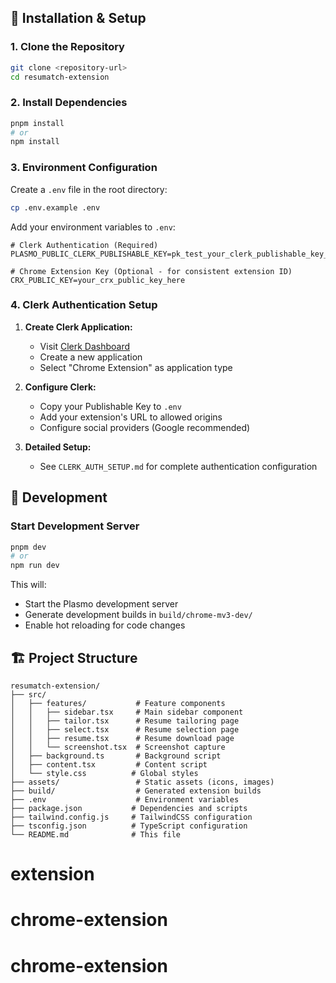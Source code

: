 ## 🔧 Installation & Setup

### 1. Clone the Repository

```bash
git clone <repository-url>
cd resumatch-extension
```

### 2. Install Dependencies

```bash
pnpm install
# or
npm install
```

### 3. Environment Configuration

Create a `.env` file in the root directory:

```bash
cp .env.example .env
```

Add your environment variables to `.env`:

```env
# Clerk Authentication (Required)
PLASMO_PUBLIC_CLERK_PUBLISHABLE_KEY=pk_test_your_clerk_publishable_key_here

# Chrome Extension Key (Optional - for consistent extension ID)
CRX_PUBLIC_KEY=your_crx_public_key_here
```

### 4. Clerk Authentication Setup

1. **Create Clerk Application:**
   - Visit [Clerk Dashboard](https://dashboard.clerk.com)
   - Create a new application
   - Select "Chrome Extension" as application type

2. **Configure Clerk:**
   - Copy your Publishable Key to `.env`
   - Add your extension's URL to allowed origins
   - Configure social providers (Google recommended)

3. **Detailed Setup:**
   - See `CLERK_AUTH_SETUP.md` for complete authentication configuration

## 🚀 Development

### Start Development Server

```bash
pnpm dev
# or
npm run dev
```

This will:
- Start the Plasmo development server
- Generate development builds in `build/chrome-mv3-dev/`
- Enable hot reloading for code changes

## 🏗️ Project Structure

```
resumatch-extension/
├── src/
│   ├── features/           # Feature components
│   │   ├── sidebar.tsx     # Main sidebar component
│   │   ├── tailor.tsx      # Resume tailoring page
│   │   ├── select.tsx      # Resume selection page
│   │   ├── resume.tsx      # Resume download page
│   │   └── screenshot.tsx  # Screenshot capture
│   ├── background.ts       # Background script
│   ├── content.tsx         # Content script
│   └── style.css          # Global styles
├── assets/                 # Static assets (icons, images)
├── build/                  # Generated extension builds
├── .env                    # Environment variables
├── package.json           # Dependencies and scripts
├── tailwind.config.js     # TailwindCSS configuration
├── tsconfig.json          # TypeScript configuration
└── README.md              # This file
```
# extension
# chrome-extension
# chrome-extension
